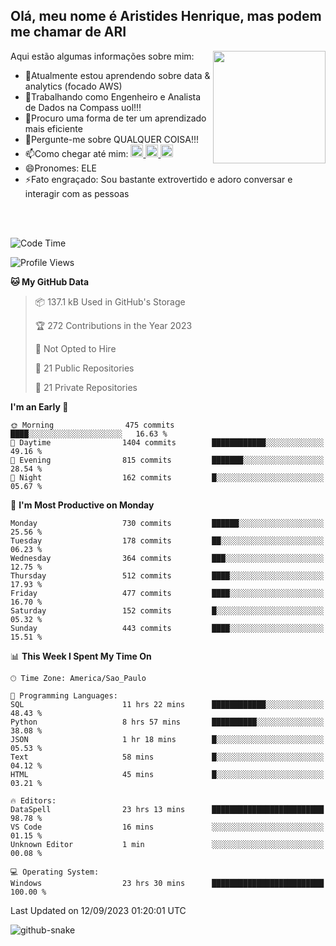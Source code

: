 ## Olá, meu nome é Aristides Henrique, mas podem me chamar de ARI

<div >
Aqui estão algumas informações sobre mim:<img align="right" height="180em" src="https://user-images.githubusercontent.com/97318481/177042589-45d62122-82a9-4a32-b3a7-87b322825b2f.png">
</div>

- 🌱Atualmente estou aprendendo sobre data & analytics (focado AWS)
- 👯Trabalhando como Engenheiro e Analista de Dados na Compass uol!!!
- 🤔Procuro uma forma de ter um aprendizado mais eficiente
- 💬Pergunte-me sobre QUALQUER COISA!!!
- 📫Como chegar até mim:
  <a href="https://www.instagram.com/aryhenry/" target="_blank">
  <img src="https://img.shields.io/badge/-Instagram-%23E4405F?style=for-the-badge&logo=instagram&logoColor=black" height="20px">
  </a>
  <a href="https://www.linkedin.com/in/aristides-henrique/" target="_blank">
  <img src="https://img.shields.io/badge/-LinkedIn-%230077B5?style=for-the-badge&logo=linkedin&logoColor=black" height="20px">
  </a> 
  <a href="mailto:arihenriqueuna@gmail.com">
  <img src="https://img.shields.io/badge/-Gmail-%23333?style=for-the-badge&logo=gmail&logoColor=white" height="20px">
  </a>
- 😄Pronomes: ELE
- ⚡Fato engraçado: Sou bastante extrovertido e adoro conversar e interagir com as pessoas
<br/>
<br/>


<!--START_SECTION:waka-->
![Code Time](http://img.shields.io/badge/Code%20Time-1%2C183%20hrs%2020%20mins-blue)

![Profile Views](http://img.shields.io/badge/Profile%20Views-79-blue)

**🐱 My GitHub Data** 

> 📦 137.1 kB Used in GitHub's Storage 
 > 
> 🏆 272 Contributions in the Year 2023
 > 
> 🚫 Not Opted to Hire
 > 
> 📜 21 Public Repositories 
 > 
> 🔑 21 Private Repositories 
 > 
**I'm an Early 🐤** 

```text
🌞 Morning                475 commits         ████░░░░░░░░░░░░░░░░░░░░░   16.63 % 
🌆 Daytime                1404 commits        ████████████░░░░░░░░░░░░░   49.16 % 
🌃 Evening                815 commits         ███████░░░░░░░░░░░░░░░░░░   28.54 % 
🌙 Night                  162 commits         █░░░░░░░░░░░░░░░░░░░░░░░░   05.67 % 
```
📅 **I'm Most Productive on Monday** 

```text
Monday                   730 commits         ██████░░░░░░░░░░░░░░░░░░░   25.56 % 
Tuesday                  178 commits         ██░░░░░░░░░░░░░░░░░░░░░░░   06.23 % 
Wednesday                364 commits         ███░░░░░░░░░░░░░░░░░░░░░░   12.75 % 
Thursday                 512 commits         ████░░░░░░░░░░░░░░░░░░░░░   17.93 % 
Friday                   477 commits         ████░░░░░░░░░░░░░░░░░░░░░   16.70 % 
Saturday                 152 commits         █░░░░░░░░░░░░░░░░░░░░░░░░   05.32 % 
Sunday                   443 commits         ████░░░░░░░░░░░░░░░░░░░░░   15.51 % 
```


📊 **This Week I Spent My Time On** 

```text
🕑︎ Time Zone: America/Sao_Paulo

💬 Programming Languages: 
SQL                      11 hrs 22 mins      ████████████░░░░░░░░░░░░░   48.43 % 
Python                   8 hrs 57 mins       ██████████░░░░░░░░░░░░░░░   38.08 % 
JSON                     1 hr 18 mins        █░░░░░░░░░░░░░░░░░░░░░░░░   05.53 % 
Text                     58 mins             █░░░░░░░░░░░░░░░░░░░░░░░░   04.12 % 
HTML                     45 mins             █░░░░░░░░░░░░░░░░░░░░░░░░   03.21 % 

🔥 Editors: 
DataSpell                23 hrs 13 mins      █████████████████████████   98.78 % 
VS Code                  16 mins             ░░░░░░░░░░░░░░░░░░░░░░░░░   01.15 % 
Unknown Editor           1 min               ░░░░░░░░░░░░░░░░░░░░░░░░░   00.08 % 

💻 Operating System: 
Windows                  23 hrs 30 mins      █████████████████████████   100.00 % 
```


 Last Updated on 12/09/2023 01:20:01 UTC
<!--END_SECTION:waka-->

<img alt="github-snake" src="https://github.com/AriHenrique/AriHenrique/blob/output/github-contribution-grid-snake-dark.svg" />

